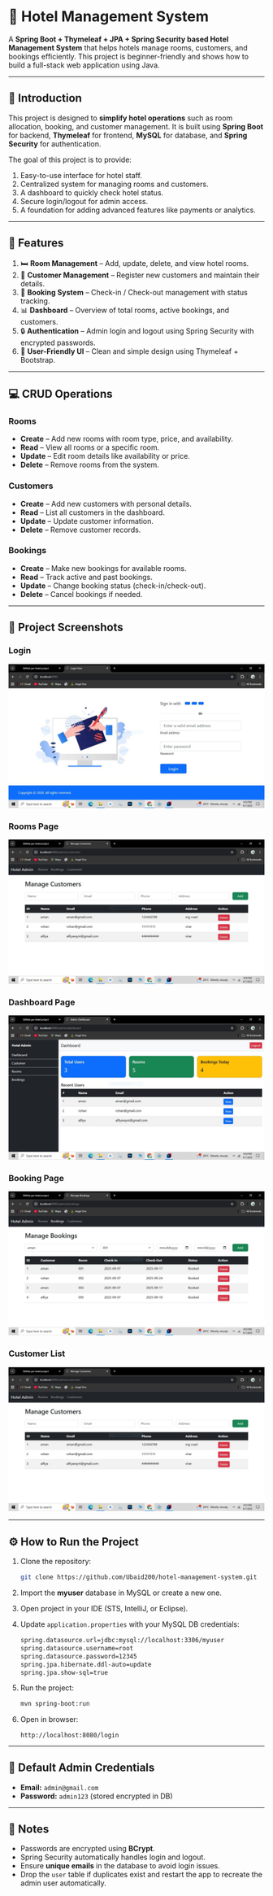 # 🏨 Hotel Management System

A **Spring Boot + Thymeleaf + JPA + Spring Security based Hotel Management System** that helps hotels manage rooms, customers, and bookings efficiently.
This project is beginner-friendly and shows how to build a full-stack web application using Java.

---

## 📖 Introduction

This project is designed to **simplify hotel operations** such as room allocation, booking, and customer management.
It is built using **Spring Boot** for backend, **Thymeleaf** for frontend, **MySQL** for database, and **Spring Security** for authentication.

The goal of this project is to provide:

1. Easy-to-use interface for hotel staff.
2. Centralized system for managing rooms and customers.
3. A dashboard to quickly check hotel status.
4. Secure login/logout for admin access.
5. A foundation for adding advanced features like payments or analytics.

---

## 🚀 Features

1. 🛏️ **Room Management** – Add, update, delete, and view hotel rooms.
2. 👤 **Customer Management** – Register new customers and maintain their details.
3. 📅 **Booking System** – Check-in / Check-out management with status tracking.
4. 📊 **Dashboard** – Overview of total rooms, active bookings, and customers.
5. 🔒 **Authentication** – Admin login and logout using Spring Security with encrypted passwords.
6. 🎨 **User-Friendly UI** – Clean and simple design using Thymeleaf + Bootstrap.

---

## 💻 CRUD Operations

### Rooms

* **Create** – Add new rooms with room type, price, and availability.
* **Read** – View all rooms or a specific room.
* **Update** – Edit room details like availability or price.
* **Delete** – Remove rooms from the system.

### Customers

* **Create** – Add new customers with personal details.
* **Read** – List all customers in the dashboard.
* **Update** – Update customer information.
* **Delete** – Remove customer records.

### Bookings

* **Create** – Make new bookings for available rooms.
* **Read** – Track active and past bookings.
* **Update** – Change booking status (check-in/check-out).
* **Delete** – Cancel bookings if needed.

---

## 📸 Project Screenshots

### Login

![Login](screenshots/login.JPG)

### Rooms Page

![AvailableRoom](screenshots/room.JPG)

### Dashboard Page

![Dashboard](screenshots/dashboard.JPG)

### Booking Page

![Booking](screenshots/booking.jpg)

### Customer List

![Customer](screenshots/customer.JPG)

---

## ⚙️ How to Run the Project

1. Clone the repository:

   ```bash
   git clone https://github.com/Ubaid200/hotel-management-system.git
   ```

2. Import the **myuser** database in MySQL or create a new one.

3. Open project in your IDE (STS, IntelliJ, or Eclipse).

4. Update `application.properties` with your MySQL DB credentials:

   ```properties
   spring.datasource.url=jdbc:mysql://localhost:3306/myuser
   spring.datasource.username=root
   spring.datasource.password=12345
   spring.jpa.hibernate.ddl-auto=update
   spring.jpa.show-sql=true
   ```

5. Run the project:

   ```bash
   mvn spring-boot:run
   ```

6. Open in browser:

   ```
   http://localhost:8080/login
   ```

---

## 🔑 Default Admin Credentials

* **Email:** `admin@gmail.com`
* **Password:** `admin123` (stored encrypted in DB)

---

## 📝 Notes

* Passwords are encrypted using **BCrypt**.
* Spring Security automatically handles login and logout.
* Ensure **unique emails** in the database to avoid login issues.
* Drop the `user` table if duplicates exist and restart the app to recreate the admin user automatically.
